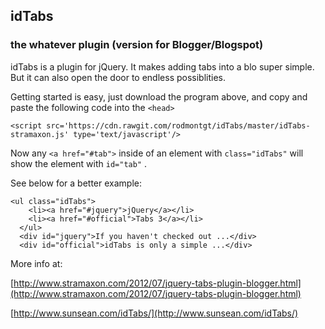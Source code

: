 ## idTabs
### the whatever plugin (version for Blogger/Blogspot)

idTabs is a plugin for jQuery.
It makes adding tabs into a blo super simple.
But it can also open the door to endless possiblities.

Getting started is easy, just download the program above,
and copy and paste the following code into the `<head>`
  

    <script src='https://cdn.rawgit.com/rodmontgt/idTabs/master/idTabs-stramaxon.js' type='text/javascript'/>

Now any `<a href="#tab">` inside of an element with `class="idTabs"`
will show the element with `id="tab"` .

See below for a better example:

    <ul class="idTabs"> 
        <li><a href="#jquery">jQuery</a></li> 
        <li><a href="#official">Tabs 3</a></li> 
      </ul> 
      <div id="jquery">If you haven't checked out ...</div> 
      <div id="official">idTabs is only a simple ...</div>

More info at:

[http://www.stramaxon.com/2012/07/jquery-tabs-plugin-blogger.html](http://www.stramaxon.com/2012/07/jquery-tabs-plugin-blogger.html)

[http://www.sunsean.com/idTabs/](http://www.sunsean.com/idTabs/)
<!--stackedit_data:
eyJoaXN0b3J5IjpbLTIwNTUyNTY2NzNdfQ==
-->